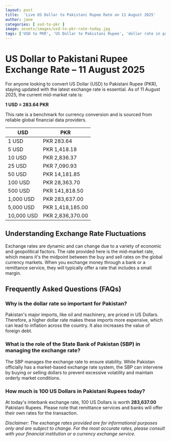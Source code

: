 ```yaml
---
layout: post
title:  'Live US Dollar to Pakistani Rupee Rate on 11 August 2025'
author: jane
categories: [ usd-to-pkr ]
image: assets/images/usd-to-pkr-rate-today.jpg
tags: ['USD to PKR', 'US Dollar to Pakistani Rupee', 'dollar rate in pakistan', 'today dollar rate open market', 'usa to pakistan dollar rate']
---
```


# US Dollar to Pakistani Rupee Exchange Rate – 11 August 2025

For anyone looking to convert US Dollar (USD) to Pakistani Rupee (PKR), staying updated with the latest exchange rate is essential. As of 11 August 2025, the current mid-market rate is:

**1 USD = 283.64 PKR**

This rate is a benchmark for currency conversion and is sourced from reliable global financial data providers.

| USD | PKR |
| --- | --- |
| 1 USD | PKR 283.64 |
| 5 USD | PKR 1,418.18 |
| 10 USD | PKR 2,836.37 |
| 25 USD | PKR 7,090.93 |
| 50 USD | PKR 14,181.85 |
| 100 USD | PKR 28,363.70 |
| 500 USD | PKR 141,818.50 |
| 1,000 USD | PKR 283,637.00 |
| 5,000 USD | PKR 1,418,185.00 |
| 10,000 USD | PKR 2,836,370.00 |


## Understanding Exchange Rate Fluctuations

Exchange rates are dynamic and can change due to a variety of economic and geopolitical factors. The rate provided here is the mid-market rate, which means it's the midpoint between the buy and sell rates on the global currency markets. When you exchange money through a bank or a remittance service, they will typically offer a rate that includes a small margin.

## Frequently Asked Questions (FAQs)

### Why is the dollar rate so important for Pakistan?

Pakistan's major imports, like oil and machinery, are priced in US Dollars. Therefore, a higher dollar rate makes these imports more expensive, which can lead to inflation across the country. It also increases the value of foreign debt.

### What is the role of the State Bank of Pakistan (SBP) in managing the exchange rate?

The SBP manages the exchange rate to ensure stability. While Pakistan officially has a market-based exchange rate system, the SBP can intervene by buying or selling dollars to prevent excessive volatility and maintain orderly market conditions.

### How much is 100 US Dollars in Pakistani Rupees today?

At today's interbank exchange rate, 100 US Dollars is worth **283,637.00** Pakistani Rupees. Please note that remittance services and banks will offer their own rates for the transaction.



*Disclaimer: The exchange rates provided are for informational purposes only and are subject to change. For the most accurate rates, please consult with your financial institution or a currency exchange service.*
